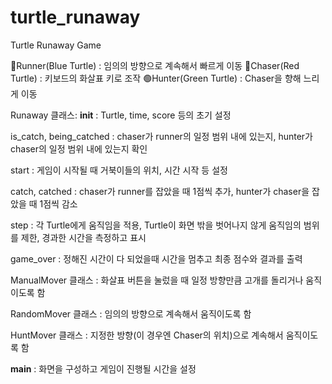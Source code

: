 # turtle_runaway
Turtle Runaway Game

🔵Runner(Blue Turtle) : 임의의 방향으로 계속해서 빠르게 이동
🔴Chaser(Red Turtle) : 키보드의 화살표 키로 조작
🟢Hunter(Green Turtle) : Chaser을 향해 느리게 이동

Runaway 클래스:
  __init__ : Turtle, time, score 등의 초기 설정
  
  is_catch, being_catched : chaser가 runner의 일정 범위 내에 있는지, hunter가 chaser의 일정 범위 내에 있는지 확인
  
  start : 게임이 시작될 때 거북이들의 위치, 시간 시작 등 설정
  
  catch, catched : chaser가 runner를 잡았을 때 1점씩 추가, hunter가 chaser을 잡았을 때 1점씩 감소
  
  step : 각 Turtle에게 움직임을 적용, Turtle이 화면 밖을 벗어나지 않게 움직임의 범위를 제한, 경과한 시간을 측정하고 표시
  
  game_over : 정해진 시간이 다 되었을때 시간을 멈추고 최종 점수와 결과를 출력

ManualMover 클래스 : 화살표 버튼을 눌렀을 때 일정 방향만큼 고개를 돌리거나 움직이도록 함

RandomMover 클래스 : 임의의 방향으로 계속해서 움직이도록 함

HuntMover 클래스 : 지정한 방향(이 경우엔 Chaser의 위치)으로 계속해서 움직이도록 함

__main__ : 화면을 구성하고 게임이 진행될 시간을 설정

